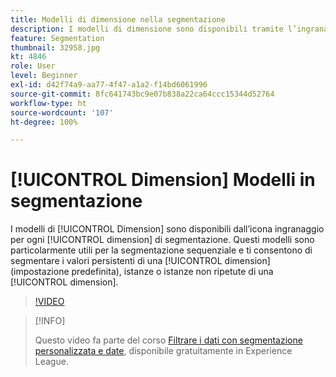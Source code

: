 ```yaml
---
title: Modelli di dimensione nella segmentazione
description: I modelli di dimensione sono disponibili tramite l’ingranaggio per qualsiasi dimensione nella segmentazione. Questi modelli sono particolarmente utili per la segmentazione sequenziale e consentono di segmentare i valori persistenti di una dimensione (predefinita), istanze o istanze non ripetute di una dimensione.
feature: Segmentation
thumbnail: 32958.jpg
kt: 4846
role: User
level: Beginner
exl-id: d42f74a9-aa77-4f47-a1a2-f14bd6061996
source-git-commit: 8fc641743bc9e07b838a22ca64ccc15344d52764
workflow-type: ht
source-wordcount: '107'
ht-degree: 100%

---
```


# [!UICONTROL Dimension] Modelli in segmentazione

I modelli di [!UICONTROL Dimension] sono disponibili dall’icona ingranaggio per ogni [!UICONTROL dimension] di segmentazione. Questi modelli sono particolarmente utili per la segmentazione sequenziale e ti consentono di segmentare i valori persistenti di una [!UICONTROL dimension] (impostazione predefinita), istanze o istanze non ripetute di una [!UICONTROL dimension].

>[!VIDEO](https://video.tv.adobe.com/v/32958/?quality=12&learn=on)

>[!INFO]
>
> Questo video fa parte del corso [Filtrare i dati con segmentazione personalizzata e date](https://experienceleague.adobe.com/?recommended=Analytics-U-1-2021.1.filterdata&amp;lang=it), disponibile gratuitamente in Experience League.
